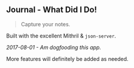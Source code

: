 ## Journal - What Did I Do!

> Capture your notes.

Built with the excellent Mithril & `json-server`.

_2017-08-01 - Am dogfooding this app._

More features will definitely be added as needed.

